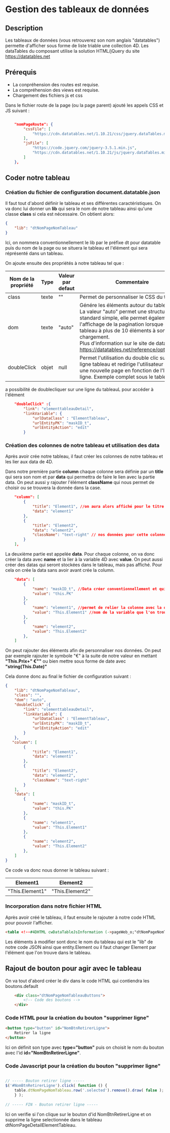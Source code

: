 ﻿# Gestion des tableaux de données

## Description
Les tableaux de données (vous retrouverez son nom anglais "datatables") permette d'afficher sous forme de liste triable une collection 4D.
Les dataTables du composant utilise la solution HTML/jQuery du site https://datatables.net

## Prérequis
* La conpréhension des routes est requise.
* La compréhension des views est requise.
* Chargement des fichiers js et css

Dans le fichier route de la page (ou la page parent) ajouté les appels CSS et JS suivant :
```json

	"nomPageRoute": {
		"cssFile": [
			"https://cdn.datatables.net/1.10.21/css/jquery.dataTables.min.css"
		],
		"jsFile": [
            "https://code.jquery.com/jquery-3.5.1.min.js",
			"https://cdn.datatables.net/1.10.21/js/jquery.dataTables.min.js"
		]
	},

```

## Coder notre tableau


### Création du fichier  de configuration document.datatable.json

Il faut tout d'abord définir le tableau et ses différentes caractéristiques. On va donc lui donner un **lib** qui sera le nom de notre tableau ainsi qu'une classe **class** si cela est nécessaire.
On obtient alors:

```json
{
    "lib": "dtNomPageNomTableau"
}

```

Ici, on nommera conventionnellement le lib par le préfixe dt pour datatable puis du nom de la page ou se situera le tableau et  l'élément qui sera réprésenté dans un tableau.

On ajoute ensuite des propriétés à notre tableau tel que :

| Nom de la propriété | Type | Valeur par defaut | Commentaire |
| ------------------- | ---- | ----------------- | ----------- |
| class | texte | "" | Permet de personnaliser le CSS du tableau |
| dom | texte | "auto" | Génére les éléments autour du tableau. <br>La valeur "auto" permet une structure standard simple, elle permet également l'affichage de la pagination lorsque le tableau à plus de 10 éléments à son chargement. <br>Plus d'information sur le site de dataTable : https://datatables.net/reference/option/dom |
| doubleClick | objet | null | Permet l'utilisation du double clic sur une ligne tableau et redirige l'utilisateur vers une nouvelle page en fonction de l'ID de la ligne. Exemple complet sous le tableau. |


a possibilité de doublecliquer sur une ligne du tableauL pour accéder à l'élément 
```json    
    "doubleClick" :{
        "link": "elementtableauDetail",
        "linkVariable": {
            "urlDataClass" : "ElementTableau",
            "urlEntityPK": "maskID_t",
			"urlEntityAction": "edit"
        } 
```



### **Création des colonnes de notre tableau et utilisation des data**

Après avoir crée notre tableau, il faut créer les colonnes de notre tableau et les lier aux data de 4D.

Dans notre première partie **column** chaque colonne sera définie par un **title** qui sera son nom et par **data** qui permettra de faire le lien avec la partie data.
On peut aussi y rajouter l'élément **className** qui nous permet de choisir ou se trouvera la donnée dans la case.

```json    
    "column": [
        {
            "title": "Element1", //on aura alors affiché pour le titre de notre colonne "Element1"
            "data": "element1"
        },
        {
            "title": "Element2",
            "data": "element2",
            "className": "text-right" // nos données pour cette colonne ne seront donc plus au milieu de la case mais à droite
        }
	],
```

La deuxième partie est appelée **data**. Pour chaque colonne, on va donc créer la data avec **name** et la lier à la variable 4D avec **value**.
On peut aussi créer des datas qui seront stockées dans le tableau, mais pas affiché. Pour cela on crée la data sans avoir avant crée la column.

```json    
	"data": [
        {
            "name": "maskID_t", //Data créer conventionnellement et qui n'est pas affiché
            "value": "this.PK"
        },
        {
            "name": "element1", //permet de relier la colonne avec la data
            "value": "This.Element1" //nom de la variable que l'on trouve sur 4D
        },
        {
            "name": "element2",
            "value": "This.Element2"
        },
	]
```

On peut rajouter des éléments afin de personnaliser nos données. On peut par exemple rajouter le symbole "€" à la suite de notre valeur en mettant **"This.Prix+\" €\""** ou bien mettre sous forme de date avec **"string(This.Date)"** 


Cela donne donc au final le fichier de configuration suivant :

```json  
{
	"lib": "dtNomPageNomTableau",
	"class": "",
    "dom": "auto",
    "doubleClick" :{
        "link": "elementtableauDetail",
        "linkVariable": {
            "urlDataClass" : "ElementTableau",
            "urlEntityPK": "maskID_t",
			"urlEntityAction": "edit"
        } 
    },  
   "column": [
        {
            "title": "Element1", 
            "data": "element1"
        },
        {
            "title": "Element2",
            "data": "element2",
            "className": "text-right" 
        }
	],
	"data": [
        {
            "name": "maskID_t", 
            "value": "this.PK"
        },
        {
            "name": "element1", 
            "value": "This.Element1" 
        },
        {
            "name": "element2",
            "value": "This.Element2"
        },
	]
}
```

Ce code va donc nous donner le tableau suivant :

| Element1 | Element2 |
| -------- | -------- |
| "This.Element1" | "This.Element2" |




### **Incorporation dans notre fichier HTML**

Après avoir créé le tableau, il faut ensuite le rajouter à notre code HTML pour pouvoir l'afficher.

```html
<table <!--#4DHTML cwDataTableJsInformation (->pageWeb_o;"dtNomPageNomTableau";entity_o.Element)-->></table>
```

Les éléments à modifier sont donc le nom du tableau qui est le "lib" de notre code JSON ainsi que entity.Element ou il faut changer Element par l'élément que l'on trouve dans le tableau.

## Rajout de bouton pour agir avec le tableau

On va tout d'abord créer le div dans le code HTML qui contiendra les boutons.default

```html
    <div class="dtNomPageNomTableauButtons">
        <!-- Code des boutons -->                
    </div>
```

### Code HTML pour la création du bouton "supprimer ligne"

```html
<button type="button" id="NomBtnRetirerLigne">
    Retirer la ligne 
</button> 
```

Ici on définit son type avec **type="button"** puis on choisit le nom du bouton avec l'id **id="NomBtnRetirerLigne"**.

### Code Javascript pour la création du bouton "supprimer ligne"


```js

// ----- Bouton retirer ligne -----
$('#NomBtnRetirerLigne').click( function () {
    table.dtNomPageNomTableau.row('.selected').remove().draw( false );
    } );
    
// ----- FIN - Bouton retirer ligne -----

```

Ici on verifie si l'on clique sur le bouton d'id NomBtnRetirerLigne et on supprime la ligne selectionnée dans le tableau dtNomPageDetailElementTableau.